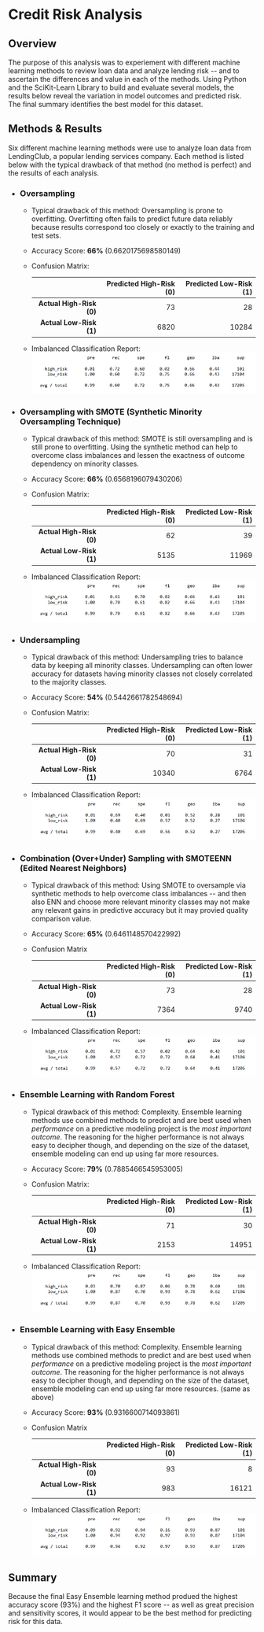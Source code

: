 # Credit Risk Analysis

## Overview
The purpose of this analysis was to experiement with different machine learning methods to review loan data and analyze lending risk -- and to ascertain the differences and value in each of the methods. Using Python and the SciKit-Learn Library to build and evaluate several models, the results below reveal the variation in model outcomes and predicted risk. The final summary identifies the best model for this dataset.

## Methods & Results
Six different machine learning methods were use to analyze loan data from LendingClub, a popular lending services company. Each method is listed below with the typical drawback of that method (no method is perfect) and the results of each analysis.

- ### Oversampling
  - Typical drawback of this method: Oversampling is prone to overfitting. Overfitting often fails to predict future data reliably because results correspond too closely or exactly to the training and test sets.
  - Accuracy Score: **66%** (0.6620175698580149)
  - Confusion Matrix:

    |  | Predicted High-Risk (0) | Predicted Low-Risk (1) |
    | ---: | ---: | ---: |
    | **Actual High-Risk (0)** | 	73 |   	 28 |
    | **Actual Low-Risk (1)** | 6820 | 	10284 |

  - Imbalanced Classification Report:
    <img src="https://github.com/miwermi/credit-risk-analysis/blob/main/graphics/oversampling.jpg" alt ="graphic">

- ### Oversampling with SMOTE (Synthetic Minority Oversampling Technique)
  - Typical drawback of this method: SMOTE is still oversampling and is still prone to overfitting. Using the synthetic method can help to overcome class imbalances and lessen the exactness of outcome dependency on minority classes.
  - Accuracy Score: **66%** (0.6568196079430206)
  - Confusion Matrix:

    |  | Predicted High-Risk (0) | Predicted Low-Risk (1) |
    | ---: | ---: | ---: |
    | **Actual High-Risk (0)** | 	62 | 	  39 |
    | **Actual Low-Risk (1)** | 5135 | 11969 |

  - Imbalanced Classification Report:
    <img src="https://github.com/miwermi/credit-risk-analysis/blob/main/graphics/smote.jpg" alt ="graphic">

- ### Undersampling
  - Typical drawback of this method: Undersampling tries to balance data by keeping all minority classes. Undersampling can often lower accuracy for datasets having minority classes not closely correlated to the majority classes.
  - Accuracy Score: **54%** (0.5442661782548694)
  - Confusion Matrix: 

    |  | Predicted High-Risk (0) | Predicted Low-Risk (1) |
    | ---: | ---: | ---: |
    | **Actual High-Risk (0)**  | 	 70 |   	31 |
    | **Actual Low-Risk (1)** | 10340 | 	6764 |

  - Imbalanced Classification Report:
    <img src="https://github.com/miwermi/credit-risk-analysis/blob/main/graphics/undersampling.jpg" alt ="graphic">

- ### Combination (Over+Under) Sampling with SMOTEENN (Edited Nearest Neighbors)
  - Typical drawback of this method: Using SMOTE to oversample via synthetic methods to help overcome class imbalances -- and then also ENN and choose more relevant minority classes may not make any relevant gains in predictive accuracy but it may provied quality comparison value.
  - Accuracy Score: **65%** (0.6461148570422992)
  - Confusion Matrix
  	
    |  | Predicted High-Risk (0) | Predicted Low-Risk (1) |
    | ---: | ---: | ---: |
    | **Actual High-Risk (0)**  |	73 |	  28 |
    | **Actual Low-Risk (1)** |	7364 |	9740 |

  - Imbalanced Classification Report:
    <img src="https://github.com/miwermi/credit-risk-analysis/blob/main/graphics/smoteenn.jpg" alt ="graphic">

- ### Ensemble Learning with Random Forest
  - Typical drawback of this method: Complexity. Ensemble learning methods use combined methods to predict and are best used when *performance* on a predictive modeling project is the *most important outcome*. The reasoning for the higher performance is not always easy to decipher though, and depending on the size of the dataset, ensemble modeling can end up using far more resources.
  - Accuracy Score: **79%** (0.7885466545953005) 
  - Confusion Matrix:
  	
    |  | Predicted High-Risk (0) | Predicted Low-Risk (1) |
    | ---: | ---: | ---: |
    | **Actual High-Risk (0)**  | 	71 |    30 | 
    | **Actual Low-Risk (1)** | 2153 | 14951 | 
  
  - Imbalanced Classification Report:
    <img src="https://github.com/miwermi/credit-risk-analysis/blob/main/graphics/randomforest.jpg" alt ="graphic">

- ### Ensemble Learning with Easy Ensemble
  - Typical drawback of this method: Complexity. Ensemble learning methods use combined methods to predict and are best used when *performance* on a predictive modeling project is the *most important outcome*. The reasoning for the higher performance is not always easy to decipher though, and depending on the size of the dataset, ensemble modeling can end up using far more resources. (same as above)
  - Accuracy Score: **93%** (0.9316600714093861)
  - Confusion Matrix

    |  | Predicted High-Risk (0) | Predicted Low-Risk (1) |
    | ---: | ---: | ---: |
    | **Actual High-Risk (0)**  | 93 |     8 |
    | **Actual Low-Risk (1)** | 983 | 16121 |
  
  - Imbalanced Classification Report:
    <img src="https://github.com/miwermi/credit-risk-analysis/blob/main/graphics/easyensemble.jpg" alt ="graphic">

## Summary
Because the final Easy Ensemble learning method produed the highest accuracy score (93%) and the highest F1 score -- as well as great precision and sensitivity scores, it would appear to be the best method for predicting risk for this data.
